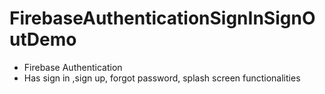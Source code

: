 # FirebaseAuthenticationSignInSignOutDemo
- Firebase Authentication
- Has sign in ,sign up, forgot password, splash screen functionalities

